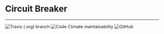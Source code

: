 # Circuit Breaker
---
![Travis (.org) branch](https://img.shields.io/travis/ksaveras/circuit-breaker/master)
![Code Climate maintainability](https://img.shields.io/codeclimate/maintainability/ksaveras/circuit-breaker)
![GitHub](https://img.shields.io/github/license/ksaveras/circuit-breaker)
